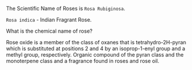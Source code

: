 The Scientific Name of Roses is `Rosa Rubiginosa`.

`Rosa indica` - Indian Fragrant Rose.

What is the chemical name of rose?

Rose oxide is a member of the class of oxanes that is tetrahydro-2H-pyran which is substituted at positions 2 and 4 by an isoprop-1-enyl group and a methyl group, respectively. Organic compound of the pyran class and the monoterpene class and a fragrance found in roses and rose oil.

